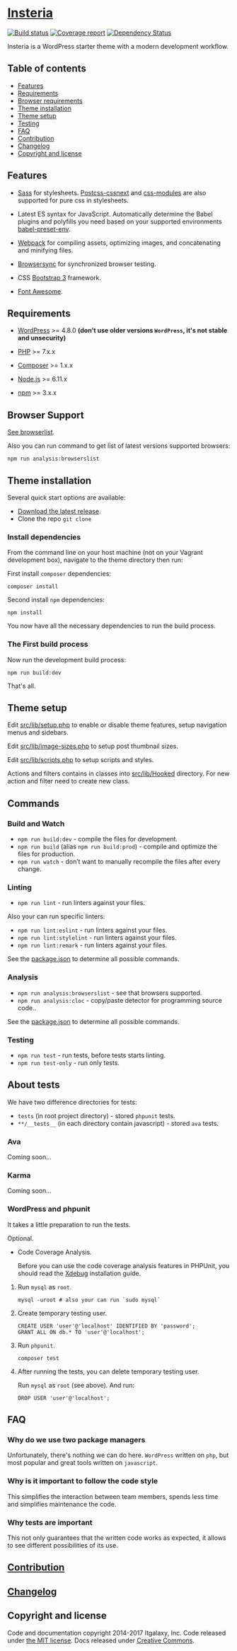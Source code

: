 # [Insteria](https://gitlab.itgalaxy.company/itgalaxy/insteria/tree/master)

[![Build status](https://gitlab.itgalaxy.company/itgalaxy/insteria/badges/master/build.svg)](https://gitlab.itgalaxy.company/itgalaxy/insteria/commits/master)
[![Coverage report](https://gitlab.itgalaxy.company/itgalaxy/insteria/badges/master/coverage.svg)](https://gitlab.itgalaxy.company/itgalaxy/insteria/commits/master)
[![Dependency Status](https://gemnasium.com/8a3f2fe3812670b73bb276953fe6cac5.svg)](https://gemnasium.com/17d18be2d33b7a89746221fced9ac945)

Insteria is a WordPress starter theme with a modern development workflow.

## Table of contents

-   [Features](#features)
-   [Requirements](#requirements)
-   [Browser requirements](#browser-requirements)
-   [Theme installation](#theme-installation)
-   [Theme setup](#theme-setup)
-   [Testing](#testing)
-   [FAQ](#faq)
-   [Contribution](#contribution)
-   [Changelog](#changelog)
-   [Copyright and license](#copyright-and-license)

## Features

-   [Sass](http://sass-lang.com/documentation/file.SASS_REFERENCE.html) for stylesheets.
    [Postcss-cssnext](https://github.com/MoOx/postcss-cssnext) and [css-modules](https://github.com/css-modules/css-modules)
    are also supported for pure css in stylesheets.

-   Latest ES syntax for JavaScript. Automatically determine the Babel plugins and polyfills you need based
    on your supported environments [babel-preset-env](https://github.com/babel/babel-preset-env).

-   [Webpack](https://webpack.github.io/) for compiling assets, optimizing images,
    and concatenating and minifying files.

-   [Browsersync](http://www.browsersync.io/) for synchronized browser testing.

-   CSS [Bootstrap 3](http://getbootstrap.com/) framework.

-   [Font Awesome](http://fontawesome.io/).

## Requirements

-   [WordPress](https://wordpress.org/) >= 4.8.0 **(don't use older versions `WordPress`,
    it's not stable and unsecurity)**

-   [PHP](http://php.net/manual/en/install.php) >= 7.x.x

-   [Composer](https://getcomposer.org/download/) >= 1.x.x

-   [Node.js](http://nodejs.org/) >= 6.11.x

-   [npm](https://www.npmjs.com/) >= 3.x.x

## Browser Support

[See browserlist](browserslist).

Also you can run command to get list of latest versions supported browsers:

```shell
npm run analysis:browserslist
```

## Theme installation

Several quick start options are available:

-   [Download the latest release](https://gitlab.itgalaxy.company/itgalaxy/insteria/repository/archive.zip?ref=master).
-   Clone the repo `git clone`

### Install dependencies

From the command line on your host machine (not on your Vagrant development box),
navigate to the theme directory then run:

First install `composer` dependencies:

```shell
composer install
```

Second install `npm` dependencies:

```shell
npm install
```

You now have all the necessary dependencies to run the build process.

### The First build process

Now run the development build process:

```shell
npm run build:dev
```

That's all.

## Theme setup

Edit [src/lib/setup.php](src/lib/setup.php) to enable or disable theme features,
setup navigation menus and sidebars.

Edit [src/lib/image-sizes.php](src/lib/image-sizes.php) to setup post thumbnail sizes.

Edit [src/lib/scripts.php](src/lib/scripts.php) to setup scripts and styles.

Actions and filters contains in classes into [src/lib/Hooked](src/lib/Hooked) directory.
For new action and filter need to create new class.

## Commands

### Build and Watch

-   `npm run build:dev` - compile the files for development.
-   `npm run build` (alias `npm run build:prod`) - compile and optimize the files for production.
-   `npm run watch` - don’t want to manually recompile the files after every change.

### Linting

-   `npm run lint` - run linters against your files.

Also your can run specific linters:

-   `npm run lint:eslint` - run linters against your files.
-   `npm run lint:stylelint` - run linters against your files.
-   `npm run lint:remark` - run linters against your files.

See the [package.json](package.json) to determine all possible commands.

### Analysis

-   `npm run analysis:browserslist` - see that browsers supported.
-   `npm run analysis:cloc` - copy/paste detector for programming source code..

See the [package.json](package.json) to determine all possible commands.

### Testing

-   `npm run test` - run tests, before tests starts linting.
-   `npm run test-only` - run only tests.

## About tests

We have two difference directories for tests:

-   `tests` (in root project directory) - stored `phpunit` tests.
-   `**/__tests__` (in each directory contain javascript) - stored `ava` tests.

### Ava

Coming soon...

### Karma

Coming soon...

### WordPress and phpunit

It takes a little preparation to run the tests.

Optional.

-   Code Coverage Analysis.

    Before you can use the code coverage analysis features in PHPUnit,
    you should read the [Xdebug](https://xdebug.org/) installation guide.

1.  Run `mysql` as `root`.

    ```shell
    mysql -uroot # also your can run `sudo mysql`
    ```

2.  Create temporary testing user.

    ```shell
    CREATE USER 'user'@'localhost' IDENTIFIED BY 'password';
    GRANT ALL ON db.* TO 'user'@'localhost';
    ```

3.  Run `phpunit`.

    ```shell
    composer test
    ```

4.  After running the tests, you can delete temporary testing user.

    Run `mysql` as `root` (see above). And run:

    ```shell
    DROP USER 'user'@'localhost';
    ```

## FAQ

### Why do we use two package managers

Unfortunately, there's nothing we can do here. `WordPress` written on `php`,
but most popular and great tools written on `javascript`.

### Why is it important to follow the code style

This simplifies the interaction between team members, spends less time and simplifies maintenance the code.

### Why tests are important

This not only guarantees that the written code works as expected, it allows to see different possibilities of its use.

## [Contribution](CONTRIBUTING.md)

## [Changelog](CHANGELOG.md)

## Copyright and license

Code and documentation copyright 2014-2017 Itgalaxy, Inc.
Code released under [the MIT license](LICENSE).
Docs released under [Creative Commons](docs/LICENSE).
